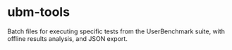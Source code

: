 # ubm-tools
Batch files for executing specific tests from the UserBenchmark suite, with offline results analysis, and JSON export.
